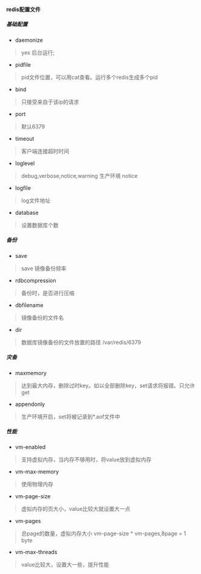 #### redis配置文件

##### 基础配置

* daemonize

> yes 后台运行;

* pidfile

> pid文件位置，可以用cat查看。运行多个redis生成多个pid

* bind

> 只接受来自于该ip的请求

* port

> 默认6379

* timeout

> 客户端连接超时时间

* loglevel

> debug,verbose,notice,warning 生产环境 notice

* logfile
 
> log文件地址

* database

> 设置数据库个数

##### 备份

* save
> save 镜像备份频率

* rdbcompression
> 备份时，是否进行压缩

* dbfilename
> 镜像备份的文件名

* dir
> 数据库镜像备份的文件放置的路径
/var/redis/6379

##### 灾备

* maxmemory
> 达到最大内存，删除过时key。如以全部删除key，set请求将报错。只允许get

* appendonly
> 生产环境开启，set将被记录到*.aof文件中

##### 性能

* vm-enabled
> 支持虚拟内存，当内存不够用时，将value放到虚拟内存

* vm-max-memory
> 使用物理内存

* vm-page-size
> 虚拟内存的页大小，value比较大就设置大一点

* vm-pages
> 总page的数量，虚拟内存大小 vm-page-size * vm-pages,8page = 1 byte

* vm-max-threads
> value比较大，设置大一些，提升性能
